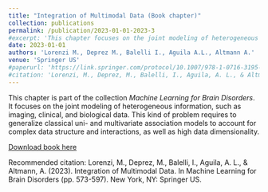 ```yaml
---
title: "Integration of Multimodal Data (Book chapter)"
collection: publications
permalink: /publication/2023-01-01-2023-3
#excerpt: 'This chapter focuses on the joint modeling of heterogeneous information, such as imaging, clinical, and biological data. This kind of problem requires to generalize classical uni- and multivariate association models to account for complex data structure and interactions, as well as high data dimensionality.'
date: 2023-01-01
authors: 'Lorenzi M., Deprez M., Balelli I., Aguila A.L., Altmann A.'
venue: 'Springer US'
#paperurl: 'https://link.springer.com/protocol/10.1007/978-1-0716-3195-9_19'
#citation: 'Lorenzi, M., Deprez, M., Balelli, I., Aguila, A. L., & Altmann, A. (2012). Integration of Multimodal Data. In Machine Learning for Brain Disorders (pp. 573-597). New York, NY: Springer US.'
---
```

This chapter is part of the collection *Machine Learning for Brain Disorders*. It focuses on the joint modeling of heterogeneous information, such as imaging, clinical, and biological data. This kind of problem requires to generalize classical uni- and multivariate association models to account for complex data structure and interactions, as well as high data dimensionality. 

[Download book here](https://link.springer.com/protocol/10.1007/978-1-0716-3195-9_19)

Recommended citation: Lorenzi, M., Deprez, M., Balelli, I., Aguila, A. L., & Altmann, A. (2023). Integration of Multimodal Data. In Machine Learning for Brain Disorders (pp. 573-597). New York, NY: Springer US.